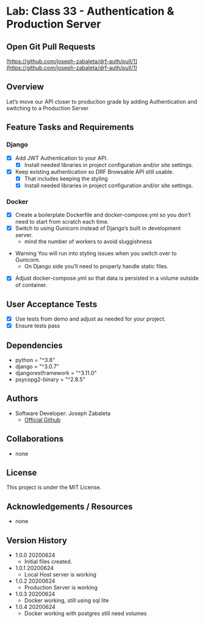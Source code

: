 # Lab: Class 33 - Authentication & Production Server

## Open Git Pull Requests  

[https://github.com/joseph-zabaleta/drf-auth/pull/1](https://github.com/joseph-zabaleta/drf-auth/pull/1)  

## Overview  

Let’s move our API closer to production grade by adding Authentication and switching to a Production Server

## Feature Tasks and Requirements  

### Django
- [x] Add JWT Authentication to your API.
  - [x] Install needed libraries in project configuration and/or site settings.
- [x] Keep existing authentication so DRF Browsable API still usable.
  - [x] That includes keeping the styling
  - [x] Install needed libraries in project configuration and/or site settings.

### Docker  
- [x] Create a boilerplate Dockerfile and docker-compose.yml so you don’t need to start from scratch each time.
- [x] Switch to using Gunicorn instead of Django’s built in development server.
  - mind the number of workers to avoid sluggishness
- Warning You will run into styling issues when you switch over to Gunicorn.
  - On Django side you’ll need to properly handle static files.
- [x] Adjust docker-compose.yml so that data is persisted in a volume outside of container.

## User Acceptance Tests  
- [x] Use tests from demo and adjust as needed for your project.
- [x] Ensure tests pass

## Dependencies  
- python = "^3.8"
- django = "^3.0.7"
- djangorestframework = "^3.11.0"
- psycopg2-binary = "^2.8.5"

## Authors  
- Software Developer: Joseph Zabaleta
  - [Official Github](https://github.com/joseph-zabaleta)  

## Collaborations  
- none  

## License  
This project is under the MIT License.

## Acknowledgements / Resources  
- none

## Version History  
- 1.0.0 20200624
    - Initial files created.  
- 1.0.1 20200624
    - Local Host server is working
- 1.0.2 20200624
    - Production Server is working
- 1.0.3 20200624
    - Docker working, still using sql lite
- 1.0.4 20200624
    - Docker working with postgres still need volumes
